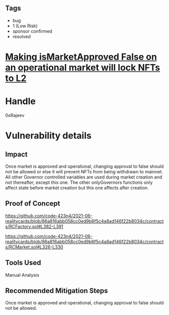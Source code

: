 ## Tags

- bug
- 1 (Low Risk)
- sponsor confirmed
- resolved

# [Making isMarketApproved False on an operational market will lock NFTs to L2](https://github.com/code-423n4/2021-06-realitycards-findings/issues/76) 

# Handle

0xRajeev


# Vulnerability details

## Impact

Once market is approved and operational, changing approval to false should not be allowed or else it will prevent NFTs from being withdrawn to mainnet. All other Governor controlled variables are used during market creation and not thereafter, except this one. The other onlyGovernors functions only affect state before market creation but this one affects after creation.

## Proof of Concept

https://github.com/code-423n4/2021-06-realitycards/blob/86a816abb058cc0ed9b6f5c4a8ad146f22b8034c/contracts/RCFactory.sol#L382-L391

https://github.com/code-423n4/2021-06-realitycards/blob/86a816abb058cc0ed9b6f5c4a8ad146f22b8034c/contracts/RCMarket.sol#L326-L330


## Tools Used

Manual Analysis

## Recommended Mitigation Steps

Once market is approved and operational, changing approval to false should not be allowed.

